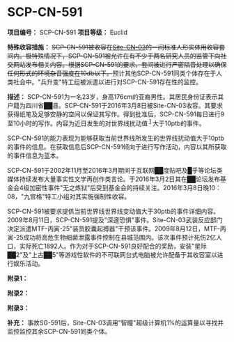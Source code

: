 # SCP-CN-591


**项目编号：** SCP-CN-591
**项目等级：** Euclid

**特殊收容措施：** <span style='text-decoration: line-through;'>SCP-CN-591&#34987;&#25910;&#23481;&#22312;[Site-CN-03](//scp-wiki-cn.wikidot.com/site-cn-03)&#30340;&#19968;&#38388;&#26631;&#20934;&#20154;&#24418;&#23454;&#20307;&#29992;&#25910;&#23481;&#22871;&#38388;&#20869;&#12290;&#26497;&#29305;&#27530;&#24773;&#20917;&#19979;&#65292;SCP-CN-591&#34987;&#20801;&#35768;&#22312;&#26377;&#19981;&#23569;&#20110;&#20004;&#21517;&#30740;&#31350;&#20154;&#21592;&#30340;&#30417;&#31649;&#19979;&#21521;&#31038;&#20132;&#32593;&#31449;&#21457;&#24067;&#30456;&#20851;&#20869;&#23481;&#12290;&#26681;&#25454;SCP-CN-591&#30340;&#35201;&#27714;&#65292;&#22871;&#38388;&#34987;&#36827;&#34892;&#20005;&#23494;&#38548;&#38899;&#22788;&#29702;&#20197;&#30830;&#20445;&#20219;&#20309;&#24418;&#24335;&#30340;&#29615;&#22659;&#26434;&#38899;&#24378;&#24230;&#22312;10db&#20197;&#19979;&#12290;</span>预计其他SCP-CN-591同类个体存在于人类社会中。"兵升变"特工组被派遣以进行对SCP-CN-591存在性的监控。

**描述：** SCP-CN-591为一名23岁，身高176cm的亚裔男性。其居民身份证表示其户籍为四川省██县。SCP-CN-591于2016年3月8日被Site-CN-03收容。其要求获得纸笔及足够安静的空间以保证其写作。得到批准后，SCP-CN-591每日进行9至10小时的写作。内容为近日发生的对世界线扰动值<sup class='footnoteref'>
 <a shape='rect' class='footnoteref' id='footnoteref-1' href='javascript:;' onclick='WIKIDOT.page.utils.scrollToReference(&apos;footnote-1&apos;)'>1</a>
</sup>大于10ptb的事件。

SCP-CN-591的能力表现为能够获取当前世界线所发生的世界线扰动值大于10ptb的事件的信息。在获取信息后SCP-CN-591倾向于进行写作活动，内容以其所获取的事件信息为蓝本。

SCP-CN-591于2002年11月至2016年3月期间于互联网██度贴吧及█乎等论坛类媒体持续发布大量事实性文学再创作类言论。于2016年3月2日其在██论坛发布基金会4级加密性事件"无之炼狱"后受到基金会的持续关注。2016年3月8日晚10：08，"九宫格"特工小组对其实施强制性收容。

SCP-CN-591被要求提供当前世界线世界线变动值大于30ptb的事件详细内容。2009年8月11日，SCP-CN-591提及"深邃恐惧"事件。Site-CN-03武装反应部门决定派遣MTF-丙寅-25"装货胶囊起搏器"干预该事件。2009年8月12日，MTF-丙寅-25成功将高危生物细菌泄露事件控制在县城范围内。该次事件预计死伤2亿人口，实际死亡1892人。作为对于SCP-CN-591良好配合的奖励，安装"星际██2"及"上古██5"等游戏性软件的不可联网台式电脑被允许配备于其收容室以进行娱乐活动。

**附录1：** 


**附录2：** 


**附录3：** 


**补充：** 事故SG-591后，Site-CN-03调用"智瞳"超级计算机1%的运算量以寻找并监控监控其余SCP-CN-591同类个体。



